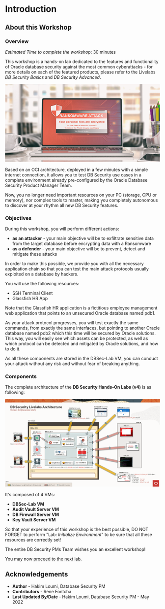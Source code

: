 # Introduction

## About this Workshop
### Overview
*Estimated Time to complete the workshop*: 30 minutes

This workshop is a hands-on lab dedicated to the features and functionality of Oracle database security against the most common cyberattacks - for more details on each of the featured products, please refer to the Livelabs *DB Security Basics* and *DB Security Advanced*.

![](../images/hack-000.png " ")

Based on an OCI architecture, deployed in a few minutes with a simple internet connection, it allows you to test DB Security use cases in a complete environment already pre-configured by the Oracle Database Security Product Manager Team.

Now, you no longer need important resources on your PC (storage, CPU or memory), nor complex tools to master, making you completely autonomous to discover at your rhythm all new DB Security features.

### Objectives
During this workshop, you will perform different actions:
- **as an attacker** - your main objective will be to exfiltrate sensitive data from the target database before encrypting data with a Ransomware
- **as a defender** - your main objective will be to prevent, detect and mitigate these attacks

In order to make this possible, we provide you with all the necessary application chain so that you can test the main attack protocols usually exploited on a database by hackers.

You will use the following resources:
  - SSH Terminal Client
  - Glassfish HR App

Note that the Glassfish HR application is a fictitious employee management web application that points to an unsecured Oracle database named pdb1.

As your attack protocol progresses, you will test exactly the same commands, from exactly the same interfaces, but pointing to another Oracle database named pdb2 which this time will be secured by Oracle solutions. This way, you will easily see which assets can be protected, as well as which protocol can be detected and mitigated by Oracle solutions, and how to do it.

As all these components are stored in the DBSec-Lab VM, you can conduct your attack without any risk and without fear of breaking anything.

### Components
The complete architecture of the **DB Security Hands-On Labs (v4)** is as following:

  ![](../images/dbseclab-archi-v4.png "")

It's composed of 4 VMs:
  - **DBSec-Lab VM**
  - **Audit Vault Server VM**
  - **DB Firewall Server VM**
  - **Key Vault Server VM**

So that your experience of this workshop is the best possible, DO NOT FORGET to perform "Lab: *Initialize Environment*" to be sure that all these resources are correctly set!

The entire DB Security PMs Team wishes you an excellent workshop!

You may now [proceed to the next lab](#next).

## Acknowledgements
- **Author** - Hakim Loumi, Database Security PM
- **Contributors** - Rene Fontcha
- **Last Updated By/Date** - Hakim Loumi, Database Security PM - May 2022
